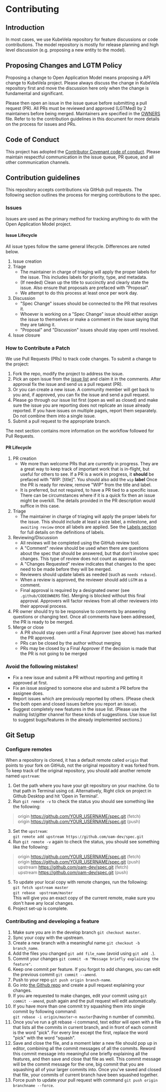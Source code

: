 # Contributing

## Introduction

In most cases, we use KubeVela repository for feature discussions or code contributions. The model repository is mostly for release planning and high level discussion (e.g. proposing a new entity to the model).

## Proposing Changes and LGTM Policy

Proposing a change to Open Application Model means proposing a API change to KubeVela project. Please always discuss the change in KubeVela repository first and move the discussion here only when the change is fundamental and significant.

Please then open an issue in the issue queue before submitting a pull request (PR). All PRs must be reviewed and approved (LGTMed) by 2 maintainers before being merged. Maintainers are specified in the [OWNERS](OWNERS.md) file. Refer to to the contribution guidelines in this document for more details on the process for issues and PRs.

## Code of Conduct

This project has adopted the [Contributor Covenant code of conduct](code-of-conduct.md/). Please maintain respectful communication in the issue queue, PR queue, and all other communication channels.

## Contribution guidelines

This repository accepts contributions via GitHub pull requests. The following section outlines the process for merging contributions to the spec.

### Issues

Issues are used as the primary method for tracking anything to do with the Open Application Model project.

#### Issue Lifecycle

All issue types follow the same general lifecycle. Differences are noted below.

1. Issue creation
2. Triage
    - The maintainer in charge of triaging will apply the proper labels for the issue. This includes labels for priority, type, and metadata.
    - (If needed) Clean up the title to succinctly and clearly state the issue. Also ensure that proposals are prefaced with "Proposal".
    - We attempt to do this process at least once per work day.
3. Discussion
    - "Spec Change" issues should be connected to the PR that resolves it.
    - Whoever is working on a "Spec Change" issue should either assign the issue to themselves or make a comment in the issue saying that they are taking it.
    - "Proposal" and "Discussion" issues should stay open until resolved.
4. Issue closure

### How to Contribute a Patch

We use Pull Requests (PRs) to track code changes. To submit a change to the project:

1. Fork the repo, modify the project to address the issue.
2. Pick an open issue from the [issue list](https://github.com/oam-dev/spec/issues) and claim it in the comments. After approval fix the issue and send us a pull request (PR).
3. Or you can create a new issue. A community member will get back to you and, if approved, you can fix the issue and send a pull request.
4. Please go through our issue list first (open as well as closed) and make sure the issue you are reporting does not replicate an issue already reported. If you have issues on multiple pages, report them separately. Do not combine them into a single issue.
5. Submit a pull request to the appropriate branch.

The next section contains more information on the workflow followed for Pull Requests.

#### PR Lifecycle

1. PR creation
    - We more than welcome PRs that are currently in progress. They are a great way to keep track of important work that is in-flight, but useful for others to see. If a PR is a work in progress, it **should** be prefaced with "WIP: [title]". You should also add the `wip` **label** Once the PR is ready for review, remove "WIP" from the title and label.
    - It is preferred, but not required, to have a PR tied to a specific issue. There can be circumstances where if it is a quick fix then an issue might be overkill. The details provided in the PR description would suffice in this case.
2. Triage
    - The maintainer in charge of triaging will apply the proper labels for the issue. This should include at least a size label, a milestone, and `awaiting review` once all labels are applied. See the [Labels section](#labels) for full details on the definitions of labels.
3. Reviewing/Discussion
    - All reviews will be completed using the GitHub review tool.
    - A "Comment" review should be used when there are questions about the spec that should be answered, but that don't involve spec changes. This type of review does not count as approval.
    - A "Changes Requested" review indicates that changes to the spec need to be made before they will be merged.
    - Reviewers should update labels as needed (such as `needs rebase`).
    - When a review is approved, the reviewer should add `LGTM` as a comment.
    - Final approval is required by a designated owner (see `.github/CODEOWNERS` file). Merging is blocked without this final approval. Approvers will factor reviews from all other reviewers into their approval process.
4. PR owner should try to be responsive to comments by answering questions or changing text. Once all comments have been addressed, the PR is ready to be merged.
5. Merge or close
    - A PR should stay open until a Final Approver (see above) has marked the PR approved.
    - PRs can be closed by the author without merging
    - PRs may be closed by a Final Approver if the decision is made that the PR is not going to be merged

### Avoid the following mistakes!

-  Fix a new issue and submit a PR without reporting and getting it approved at first.
-  Fix an issue assigned to someone else and submit a PR before the assignee does.
-  Report issues which are previously reported by others. (Please check the both open and closed issues before you report an issue).
-  Suggest completely new features in the issue list. (Please use the mailing list/gitter channel for these kinds of suggestions. Use issue list to suggest bugs/features in the already implemented sections.)

## Git Setup

### Configure remotes

When a repository is cloned, it has a default remote called `origin` that points to your fork on GitHub, not the original repository it was forked from. To keep track of the original repository, you should add another remote named `upstream`:<br />
1. Get the path where you have your git repository on your machine. Go to that path in Terminal using cd. Alternatively, Right click on project in Github Desktop and hit ‘Open in Terminal’.<br />
2. Run `git remote -v`  to check the status you should see something like the following:<br />
> origin    https://github.com/YOUR_USERNAME/spec.git (fetch)<br /> origin    https://github.com/YOUR_USERNAME/spec.git (push)<br />
3. Set the `upstream`:<br /> `git remote add upstream https://github.com/oam-dev/spec.git`<br />
4. Run `git remote -v`  again to check the status, you should see something like the following:<br />
> origin    https://github.com/YOUR_USERNAME/spec.git (fetch)<br /> origin    https://github.com/YOUR_USERNAME/spec.git (push)<br /> upstream https://github.com/oam-dev/spec.git  (fetch)<br /> upstream  https://github.com/oam-dev/spec.git (push)<br />
5. To update your local copy with remote changes, run the following:<br /> `git fetch upstream master`<br /> `git rebase  upstream/master`<br /> This will give you an exact copy of the current remote, make sure you don't have any local changes.<br />
6. Project set-up is complete.


### Contributing and developing a feature

1. Make sure you are in the develop branch `git checkout master`.<br />
2. Sync your copy with the upstream.<br />
3. Create a new branch with a meaningful name `git checkout -b branch_name`.<br />
4. Add the files you changed `git add file_name` (avoid using `git add .`).<br />
5. Commit your changes `git commit -m "Message briefly explaining the feature"`.<br />
6. Keep one commit per feature. If you forgot to add changes, you can edit the previous commit `git commit --amend`.<br />
7. Push to your repo `git push origin branch-name`.<br />
9. Go into [the Github repo](https://github.com/oam-dev/spec.git) and create a pull request explaining your changes.<br />
10. If you are requested to make changes, edit your commit using `git commit --amend`, push again and the pull request will edit automatically.<br />
11. If you have more than one commit try squashing them into single commit by following command:<br /> `git rebase -i origin/master~n master`(having n number of commits).<br />
12. Once you've run a git rebase -i command, text editor will open with a file that lists all the commits in current branch, and in front of each commit is the word "pick". For every line except the first, replace the word "pick" with the word "squash".<br />
13. Save and close the file, and a moment later a new file should pop up in  editor, combining all the commit messages of all the commits. Reword this commit message into meaningful one briefly explaining all the features, and then save and close that file as well. This commit message will be the commit message for the one, big commit that you are squashing all of your larger commits into. Once you've saved and closed that file, your commits of current branch have been squashed together.<br />
14. Force push to update your pull request with command `git push origin branchname --force`.<br/>
